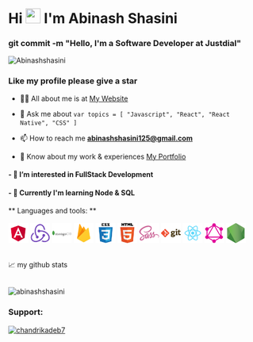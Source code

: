 <!-- ### Hey there <img src="https://media.giphy.com/media/hvRJCLFzcasrR4ia7z/giphy.gif" width="25px"> -->
<h1>Hi <img src="https://raw.githubusercontent.com/iampavangandhi/iampavangandhi/master/gifs/Hi.gif" width="30px" height="30px"> I'm Abinash Shasini</h1>
<h3>git commit -m "Hello, I'm a Software Developer at Justdial"</h3>

<p align="left"> <img src="https://komarev.com/ghpvc/?username=Abinashshasini&label=Profile%20views&color=0e75b6&style=flat" alt="Abinashshasini" /> </p

<br />

### Like my profile please give a star

- 👨‍💻 All about me is at [My Website](https://abinashshasini.vercel.app/)

<!-- - 📝 Sometimes I write articles on [Medium](https://chandrikadeb7.medium.com/) -->

- 💬 Ask me about ``` var topics = [ "Javascript", "React", "React Native", "CSS" ] ```

- 📫 How to reach me **abinashshasini125@gmail.com**

- 📄 Know about my work & experiences [My Portfolio](https://abinashshasini.vercel.app)

<h4>- 👀 I’m interested in FullStack Development</h4>
<h4>- 🌱 Currently I'm learning Node & SQL</h4>

** Languages and tools: **  
<br />
<code><img height="40" src="https://raw.githubusercontent.com/github/explore/80688e429a7d4ef2fca1e82350fe8e3517d3494d/topics/angular/angular.png"></code>
<code><img height="40" src="https://raw.githubusercontent.com/github/explore/80688e429a7d4ef2fca1e82350fe8e3517d3494d/topics/redux/redux.png"></code>
<code><img height="40" src="https://raw.githubusercontent.com/github/explore/80688e429a7d4ef2fca1e82350fe8e3517d3494d/topics/mongodb/mongodb.png"></code>
<code><img height="40" src="https://raw.githubusercontent.com/github/explore/80688e429a7d4ef2fca1e82350fe8e3517d3494d/topics/firebase/firebase.png"></code>
<code><img height="40" src="https://raw.githubusercontent.com/github/explore/80688e429a7d4ef2fca1e82350fe8e3517d3494d/topics/css/css.png"></code>
<code><img height="40" src="https://raw.githubusercontent.com/github/explore/80688e429a7d4ef2fca1e82350fe8e3517d3494d/topics/html/html.png"></code>
<code><img height="40" src="https://raw.githubusercontent.com/github/explore/80688e429a7d4ef2fca1e82350fe8e3517d3494d/topics/sass/sass.png"></code>
<code><img height="40" src="https://raw.githubusercontent.com/github/explore/80688e429a7d4ef2fca1e82350fe8e3517d3494d/topics/git/git.png"></code>
<code><img height="40" src="https://raw.githubusercontent.com/github/explore/80688e429a7d4ef2fca1e82350fe8e3517d3494d/topics/react/react.png"></code>
<code><img height="40" src="https://raw.githubusercontent.com/github/explore/80688e429a7d4ef2fca1e82350fe8e3517d3494d/topics/graphql/graphql.png"></code>
<code><img height="40" src="https://raw.githubusercontent.com/github/explore/80688e429a7d4ef2fca1e82350fe8e3517d3494d/topics/nodejs/nodejs.png"></code>




<br/>
📈 my github stats
<br/>
<br/>
<p> <img src="https://github-readme-stats.vercel.app/api?username=abinashshasini&show_icons=true&theme=gotham" alt="abinashshasini" />
<br/>
<h3 align="left">Support:</h3>
<p><a href="https://www.buymeacoffee.com/Abinashshasini"> <img align="center" src="https://cdn.buymeacoffee.com/buttons/v2/default-yellow.png" height="50" width="210" alt="chandrikadeb7" /></a></p>
  
